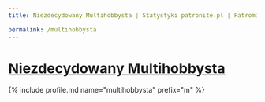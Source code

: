 ```yaml
---
title: Niezdecydowany Multihobbysta | Statystyki patronite.pl | Patromierz

permalink: /multihobbysta
---
```


# [Niezdecydowany Multihobbysta](https://patronite.pl/multihobbysta)

{% include profile.md name="multihobbysta" prefix="m" %}
